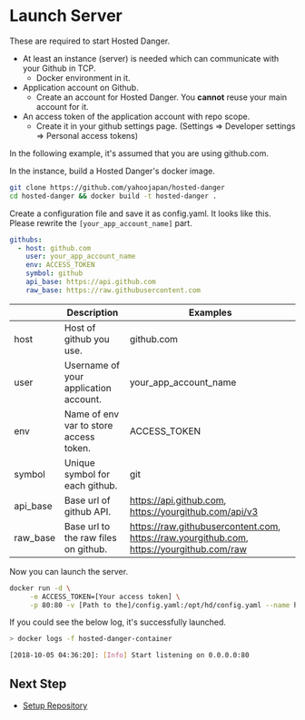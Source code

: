 # Launch Server

These are required to start Hosted Danger.
- At least an instance (server) is needed which can communicate with your Github in TCP.
  - Docker environment in it.
- Application account on Github.
  - Create an account for Hosted Danger. You **cannot** reuse your main account for it.
- An access token of the application account with repo scope.
  - Create it in your github settings page. (Settings => Developer settings => Personal access tokens)

In the following example, it's assumed that you are using github.com.

In the instance, build a Hosted Danger's docker image.
```bash
git clone https://github.com/yahoojapan/hosted-danger
cd hosted-danger && docker build -t hosted-danger .
```

Create a configuration file and save it as config.yaml. It looks like this.
Please rewrite the `[your_app_account_name]` part.
```yaml
githubs:
  - host: github.com
    user: your_app_account_name
    env: ACCESS_TOKEN
    symbol: github
    api_base: https://api.github.com
    raw_base: https://raw.githubusercontent.com
```

|          | Description                            | Examples                                                                                  |
|----------|----------------------------------------|-------------------------------------------------------------------------------------------|
| host     | Host of github you use.                | github.com                                                                                |
| user     | Username of your application account.  | your_app_account_name                                                                     |
| env      | Name of env var to store access token. | ACCESS_TOKEN                                                                              |
| symbol   | Unique symbol for each github.         | git                                                                                       |
| api_base | Base url of github API.                | https://api.github.com, https://yourgithub.com/api/v3                                     |
| raw_base | Base url to the raw files on github.   | https://raw.githubusercontent.com, https://raw.yourgithub.com, https://yourgithub.com/raw |

Now you can launch the server.
```bash
docker run -d \
     -e ACCESS_TOKEN=[Your access token] \
     -p 80:80 -v [Path to the]/config.yaml:/opt/hd/config.yaml --name hosted-danger-container hosted-danger
```

If you could see the below log, it's successfully launched.
```bash
> docker logs -f hosted-danger-container

[2018-10-05 04:36:20]: [Info] Start listening on 0.0.0.0:80
```

## Next Step
- [Setup Repository](/docs/setup_repository.md)
